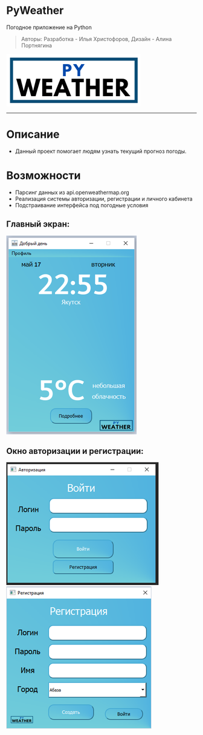 # PyWeather
Погодное приложение на Python
> Авторы: Разработка - Илья Христофоров, Дизайн - Алина Портнягина

![Логотип](https://github.com/Animila/PyWeather/blob/main/image/readme/Py.png?raw=true)

---
# Описание
- Данный проект помогает людям узнать текущий прогноз погоды.
# Возможности 
- Парсинг данных из api.openweathermap.org
- Реализация системы авторизации, регистрации и личного кабинета
- Подстраивание интерфейса под погодные условия

## Главный экран:

![Главный](https://github.com/Animila/PyWeather/blob/main/image/readme/main.png?raw=true)
<br>

## Окно авторизации и регистрации:

![Авторизация](https://github.com/Animila/PyWeather/blob/main/image/readme/login.png?raw=true)
![Регистрация](https://github.com/Animila/PyWeather/blob/main/image/readme/pass.png?raw=true)


